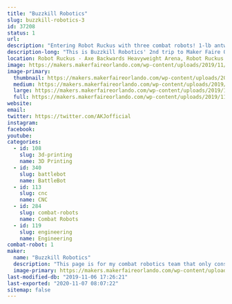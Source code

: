 ```yaml
---
title: "Buzzkill Robotics"
slug: buzzkill-robotics-3
id: 37208
status: 1
url: 
description: "Entering Robot Ruckus with three combat robots! 1-lb antweight \"Bolt Harvester,\" 3-lb beetleweight \"Mood Swing,\" and 15-lb dogeweight \"Ice Cream Slamwich.\""
description-long: "This is Buzzkill Robotics' 2nd trip to Maker Faire Orlando and we are very excited to participate in this year's Robot Ruckus! We are bringing back our antweight \"Bolt Harvester\" along with two completely new designs, beetleweight \"Mood Swing\" and dogeweight \"Ice Cream Slamwich.\" Bolt Harvester has become an undercutter spinner but still has a mostly 3D-printed chassis. Mood Swing is a ring spinner with the ring and drive modules being completely independent systems. It's like two robots stuck together!"
location: Robot Ruckus - Axe Backwards Heavyweight Arena, Robot Ruckus - Small Arena
image: https://makers.makerfaireorlando.com/wp-content/uploads/2019/11/final-snapshot.png
image-primary:
  thumbnail: https://makers.makerfaireorlando.com/wp-content/uploads/2019/11/final-snapshot-150x150.png
  medium: https://makers.makerfaireorlando.com/wp-content/uploads/2019/11/final-snapshot-300x219.png
  large: https://makers.makerfaireorlando.com/wp-content/uploads/2019/11/final-snapshot.png
  full: https://makers.makerfaireorlando.com/wp-content/uploads/2019/11/final-snapshot.png
website: 
email: 
twitter: https://twitter.com/AKJofficial
instagram: 
facebook: 
youtube: 
categories:
  - id: 108
    slug: 3d-printing
    name: 3D Printing
  - id: 340
    slug: battlebot
    name: BattleBot
  - id: 113
    slug: cnc
    name: CNC
  - id: 284
    slug: combat-robots
    name: Combat Robots
  - id: 119
    slug: engineering
    name: Engineering
combat-robot: 1
maker:
  name: "Buzzkill Robotics"
  description: "This page is for my combat robotics team that only consists of me, at the moment. I'm an alumnus of the University of South Florida and I'm an avid maker. I've built remote-controlled lawnmowers and a spot welder out of parts from an old microwave, so this seemed like the natural next step. I want to design things that the public can see and...well...see how they do. It will be great to see how others build things to meet the needs of others. That's the real reason behind joining the Maker Faire group. I enjoy what I do and want to join others who think the way that I do."
  image-primary: https://makers.makerfaireorlando.com/wp-content/uploads/2017/10/buzzkill-robotics-logo-square-1.png
last-modified-db: "2019-11-06 17:26:21"
last-exported: "2020-11-07 08:07:22"
sitemap: false
---
```

